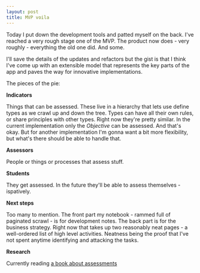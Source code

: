 ```yaml
---
layout: post
title: MVP voila
---
```


Today I put down the development tools and patted myself on the back. I've reached a very rough stage one of the MVP. The product now does - very roughly - everything the old one did. And some.

I'll save the details of the updates and refactors but the gist is that I think I've come up with an extensible model that represents the key parts of the app and paves the way for innovative implementations. 

The pieces of the pie:

__Indicators__

Things that can be assessed. These live in a hierarchy that lets use define types as we crawl up and down the tree. Types can have all their own rules, or share principles with other types. Right now they're pretty similar. In the current implementation only the *Objective* can be assessed. And that's okay. But for another implementation I'm gonna want a bit more flexibility, but what's there should be able to handle that.

__Assessors__

People or things or processes that assess stuff.

__Students__

They get assessed. In the future they'll be able to assess themselves - ispatively.

__Next steps__

Too many to mention. The front part my notebook - rammed full of paginated scrawl - is for development notes. The back part is for the business strategy. Right now that takes up two reasonably neat pages - a well-ordered list of high level activities. Neatness being the proof that I've not spent anytime identifying and attacking the tasks.

__Research__

Currently reading [a book about assessments](http://www.amazon.co.uk/gp/product/1412996643?psc=1&redirect=true&ref_=oh_aui_detailpage_o02_s00)
